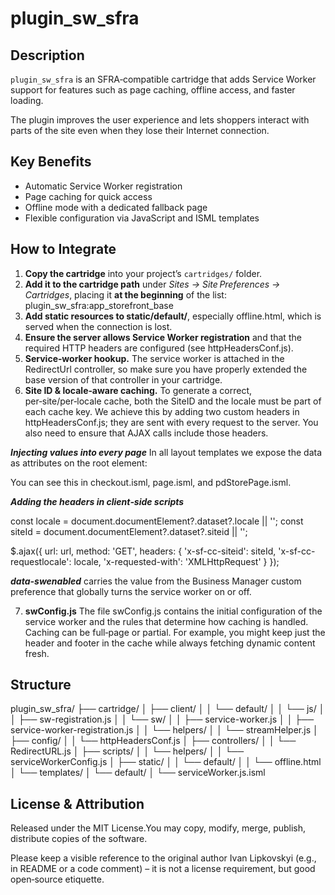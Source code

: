 # plugin_sw_sfra

## Description

`plugin_sw_sfra` is an SFRA‑compatible cartridge that adds Service Worker support for features such as page caching, offline access, and faster loading.

The plugin improves the user experience and lets shoppers interact with parts of the site even when they lose their Internet connection.

## Key Benefits

- Automatic Service Worker registration  
- Page caching for quick access  
- Offline mode with a dedicated fallback page  
- Flexible configuration via JavaScript and ISML templates  

## How to Integrate

1. **Copy the cartridge** into your project’s `cartridges/` folder.  
2. **Add it to the cartridge path** under *Sites → Site Preferences → Cartridges*, placing it **at the beginning** of the list:
plugin_sw_sfra:app_storefront_base
3. **Add static resources to static/default/**, especially offline.html, which is served when the connection is lost.
4. **Ensure the server allows Service Worker registration** and that the required HTTP headers are configured (see httpHeadersConf.js).
5. **Service‑worker hookup.** The service worker is attached in the RedirectUrl controller, so make sure you have properly extended the base version of that controller in your cartridge.
6. **Site ID & locale‑aware caching.** To generate a correct, per‑site/per‑locale cache, both the SiteID and the locale must be part of each cache key.
We achieve this by adding two custom headers in httpHeadersConf.js; they are sent with every request to the server.
You also need to ensure that AJAX calls include those headers.

***Injecting values into every page***
In all layout templates we expose the data as attributes on the root <html> element:

<html lang="${require('dw/util/Locale').getLocale(request.getLocale()).getLanguage()}"
      data-siteid="${require('dw/system/Site').getCurrent().getID()}"
      data-locale="${request.getLocale()}"
      data-swenabled="${dw.system.Site.getCurrent().getCustomPreferenceValue('EnableServiceWorker')}">
    
You can see this in checkout.isml, page.isml, and pdStorePage.isml.

***Adding the headers in client‑side scripts***

const locale = document.documentElement?.dataset?.locale || '';
const siteId = document.documentElement?.dataset?.siteid || '';

$.ajax({
    url: url,
    method: 'GET',
    headers: {
        'x-sf-cc-siteid': siteId,
        'x-sf-cc-requestlocale': locale,
        'x-requested-with': 'XMLHttpRequest'
    }
});

***data-swenabled*** carries the value from the Business Manager custom preference that globally turns the service worker on or off.

7. **swConfig.js**
The file swConfig.js contains the initial configuration of the service worker and the rules that determine how caching is handled.
Caching can be full‑page or partial. For example, you might keep just the header and footer in the cache while always fetching dynamic content fresh.

## Structure

plugin_sw_sfra/
├── cartridge/
│   ├── client/
│   │   └── default/
│   │       └── js/
│   │           ├── sw-registration.js
│   │           └── sw/
│   │               ├── service-worker.js
│   │               ├── service-worker-registration.js
│   │               └── helpers/
│   │                   └── streamHelper.js
│   ├── config/
│   │   └── httpHeadersConf.js
│   ├── controllers/
│   │   └── RedirectURL.js
│   ├── scripts/
│   │   └── helpers/
│   │       └── serviceWorkerConfig.js
│   ├── static/
│   │   └── default/
│   │       └── offline.html
│   └── templates/
│       └── default/
│           └── serviceWorker.js.isml


## License & Attribution

Released under the MIT License.You may copy, modify, merge, publish, distribute copies of the software.

Please keep a visible reference to the original author Ivan Lipkovskyi (e.g., in README or a code comment) – it is not a license requirement, but good open‑source etiquette.